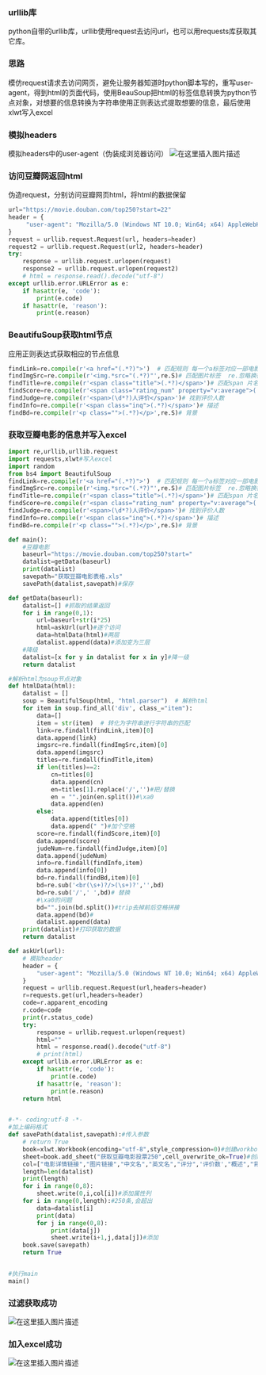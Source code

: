 ### urllib库 
python自带的urllib库，urllib使用request去访问url，也可以用requests库获取其它库。
### 思路
模仿request请求去访问网页，避免让服务器知道时python脚本写的，重写user-agent，得到html的页面代码，使用BeauSoup把html的标签信息转换为python节点对象，对想要的信息转换为字符串使用正则表达式提取想要的信息，最后使用xlwt写入excel


### 模拟headers
模拟headers中的user-agent（伪装成浏览器访问）
![在这里插入图片描述](https://img-blog.csdnimg.cn/20201128215514147.png?x-oss-process=image/watermark,type_ZmFuZ3poZW5naGVpdGk,shadow_10,text_aHR0cHM6Ly9ibG9nLmNzZG4ubmV0L3FxXzM4ODcwMTQ1,size_16,color_FFFFFF,t_70)
### 访问豆瓣网返回html
伪造request，分别访问豆瓣网页html，将html的数据保留
```python
url="https://movie.douban.com/top250?start=22"
header = {
     "user-agent": "Mozilla/5.0 (Windows NT 10.0; Win64; x64) AppleWebKit/537.36 (KHTML, like Gecko) Chrome/85.0.4183.83 Safari/537.36"
}
request = urllib.request.Request(url, headers=header)
request2 = urllib.request.Request(url2, headers=header)
try:
    response = urllib.request.urlopen(request)
    response2 = urllib.request.urlopen(request2)
    # html = response.read().decode("utf-8")
except urllib.error.URLError as e:
    if hasattr(e, 'code'):
        print(e.code)
    if hasattr(e, 'reason'):
        print(e.reason)
```

### BeautifuSoup获取html节点
应用正则表达式获取相应的节点信息
```python
findLink=re.compile(r'<a href="(.*?)">')  # 匹配规则 每一个a标签对应一部电影 获取链接
findImgSrc=re.compile(r'<img.*src="(.*?)"',re.S)# 匹配图片标签  re.忽略换行
findTitle=re.compile(r'<span class="title">(.*?)</span>')# 匹配span 片名
findScore=re.compile(r'<span class="rating_num" property="v:average">(.*?)</span>')# 匹配评分
findJudge=re.compile(r'<span>(\d*?)人评价</span>')# 找到评价人数
findInfo=re.compile(r'<span class="inq">(.*?)</span>')# 描述
findBd=re.compile(r'<p class="">(.*?)</p>',re.S)# 背景
```

### 获取豆瓣电影的信息并写入excel
```python
import re,urllib,urllib.request
import requests,xlwt#写入excel
import random
from bs4 import BeautifulSoup
findLink=re.compile(r'<a href="(.*?)">')  # 匹配规则 每一个a标签对应一部电影 获取链接
findImgSrc=re.compile(r'<img.*src="(.*?)"',re.S)# 匹配图片标签  re.忽略换行
findTitle=re.compile(r'<span class="title">(.*?)</span>')# 匹配span 片名
findScore=re.compile(r'<span class="rating_num" property="v:average">(.*?)</span>')# 匹配评分
findJudge=re.compile(r'<span>(\d*?)人评价</span>')# 找到评价人数
findInfo=re.compile(r'<span class="inq">(.*?)</span>')# 描述
findBd=re.compile(r'<p class="">(.*?)</p>',re.S)# 背景

def main():
    #豆瓣电影
    baseurl="https://movie.douban.com/top250?start="
    datalist=getData(baseurl)
    print(datalist)
    savepath="获取豆瓣电影表格.xls"
    savePath(datalist,savepath)#保存

def getData(baseurl):
    datalist=[] #抓取的结果返回
    for i in range(0,1):
        url=baseurl+str(i*25)
        html=askUrl(url)#逐个访问
        data=htmlData(html)#两层
        datalist.append(data)#添加变为三层
    #降级
    datalist=[x for y in datalist for x in y]#降一级
    return datalist

#解析html为soup节点对象
def htmlData(html):
    datalist = []
    soup = BeautifulSoup(html, "html.parser")  # 解析html
    for item in soup.find_all('div', class_="item"):
        data=[]
        item = str(item)  # 转化为字符串进行字符串的匹配
        link=re.findall(findLink,item)[0]
        data.append(link)
        imgsrc=re.findall(findImgSrc,item)[0]
        data.append(imgsrc)
        titles=re.findall(findTitle,item)
        if len(titles)==2:
            cn=titles[0]
            data.append(cn)
            en=titles[1].replace('/','')#把/替换
            en = "".join(en.split())#\xa0
            data.append(en)
        else:
            data.append(titles[0])
            data.append(" ")#加个空格
        score=re.findall(findScore,item)[0]
        data.append(score)
        judeNum=re.findall(findJudge,item)[0]
        data.append(judeNum)
        info=re.findall(findInfo,item)
        data.append(info[0])
        bd=re.findall(findBd,item)[0]
        bd=re.sub('<br(\s+)?/>(\s+)?','',bd)
        bd=re.sub('/',' ',bd)# 替换
        #\xa0的问题
        bd="".join(bd.split())#trip去掉前后空格拼接
        data.append(bd)#
        datalist.append(data)
    print(datalist)#打印获取的数据
    return datalist

def askUrl(url):
    # 模拟header
    header = {
        "user-agent": "Mozilla/5.0 (Windows NT 10.0; Win64; x64) AppleWebKit/537.36 (KHTML, like Gecko) Chrome/85.0.4183.83 Safari/537.36"
    }
    request = urllib.request.Request(url,headers=header)
    r=requests.get(url,headers=header)
    code=r.apparent_encoding
    r.code=code
    print(r.status_code)
    try:
        response = urllib.request.urlopen(request)
        html=""
        html = response.read().decode("utf-8")
        # print(html)
    except urllib.error.URLError as e:
        if hasattr(e, 'code'):
            print(e.code)
        if hasattr(e, 'reason'):
            print(e.reason)
    return html


#-*- coding:utf-8 -*-
#加上编码格式
def savePath(datalist,savepath):#传入参数
    # return True
    book=xlwt.Workbook(encoding="utf-8",style_compression=0)#创建workbook对象
    sheet=book.add_sheet("获取豆瓣电影投票250",cell_overwrite_ok=True)#创建工作表
    col=["电影详情链接","图片链接","中文名","英文名","评分",'评价数',"概述","背景"]
    length=len(datalist)
    print(length)
    for i in range(0,8):
        sheet.write(0,i,col[i])#添加属性列
    for i in range(0,length):#250条,会超出
        data=datalist[i]
        print(data)
        for j in range(0,8):
            print(data[j])
            sheet.write(i+1,j,data[j])#添加
    book.save(savepath)
    return True


#执行main
main()
```
### 过滤获取成功

![在这里插入图片描述](https://img-blog.csdnimg.cn/20201129102923455.png?x-oss-process=image/watermark,type_ZmFuZ3poZW5naGVpdGk,shadow_10,text_aHR0cHM6Ly9ibG9nLmNzZG4ubmV0L3FxXzM4ODcwMTQ1,size_16,color_FFFFFF,t_70)
### 加入excel成功
![在这里插入图片描述](https://img-blog.csdnimg.cn/20201129105407591.png?x-oss-process=image/watermark,type_ZmFuZ3poZW5naGVpdGk,shadow_10,text_aHR0cHM6Ly9ibG9nLmNzZG4ubmV0L3FxXzM4ODcwMTQ1,size_16,color_FFFFFF,t_70)
